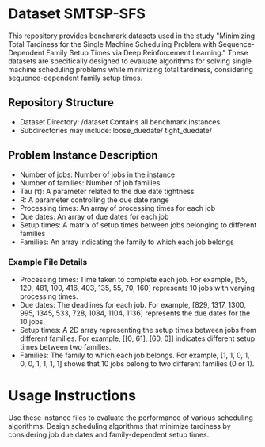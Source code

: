 # Dataset SMTSP-SFS

This repository provides benchmark datasets used in the study "Minimizing Total Tardiness for the Single Machine Scheduling Problem with Sequence-Dependent Family Setup Times via Deep Reinforcement Learning." These datasets are specifically designed to evaluate algorithms for solving single machine scheduling problems while minimizing total tardiness, considering sequence-dependent family setup times.

## Repository Structure
* Dataset Directory: /dataset
  Contains all benchmark instances.
* Subdirectories may include:
  loose_duedate/
  tight_duedate/
  
## Problem Instance Description
* Number of jobs: Number of jobs in the instance
* Number of families: Number of job families
* Tau (τ): A parameter related to the due date tightness
* R: A parameter controlling the due date range
* Processing times: An array of processing times for each job
* Due dates: An array of due dates for each job
* Setup times: A matrix of setup times between jobs belonging to different families
* Families: An array indicating the family to which each job belongs

### Example File Details
* Processing times: Time taken to complete each job.
  For example, [55, 120, 481, 100, 416, 403, 135, 55, 70, 160] represents 10 jobs with varying processing times.
* Due dates: The deadlines for each job.
  For example, [829, 1317, 1300, 995, 1345, 533, 728, 1084, 1104, 1136] represents the due dates for the 10 jobs.
* Setup times: A 2D array representing the setup times between jobs from different families.
  For example, [[0, 61], [60, 0]] indicates different setup times between two families.
* Families: The family to which each job belongs.
  For example, [1, 1, 0, 1, 0, 0, 1, 1, 1, 1] shows that 10 jobs belong to two different families (0 or 1).

# Usage Instructions
Use these instance files to evaluate the performance of various scheduling algorithms.
Design scheduling algorithms that minimize tardiness by considering job due dates and family-dependent setup times.
